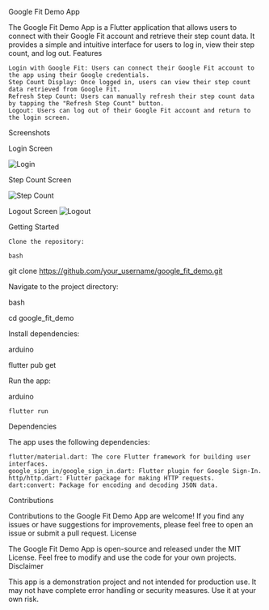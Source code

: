 Google Fit Demo App

The Google Fit Demo App is a Flutter application that allows users to connect with their Google Fit account and retrieve their step count data. It provides a simple and intuitive interface for users to log in, view their step count, and log out.
Features

    Login with Google Fit: Users can connect their Google Fit account to the app using their Google credentials.
    Step Count Display: Once logged in, users can view their step count data retrieved from Google Fit.
    Refresh Step Count: Users can manually refresh their step count data by tapping the "Refresh Step Count" button.
    Logout: Users can log out of their Google Fit account and return to the login screen.

Screenshots

Login Screen
  
  ![Login](screenshots/Screenshot_1686167726.png)

Step Count Screen

   ![Step Count](screenshots/Screenshot_1686168327.png)
   
Logout Screen
   ![Logout](screenshots/Screenshot_1686168333.png)
   
Getting Started

    Clone the repository:

    bash

git clone https://github.com/your_username/google_fit_demo.git

Navigate to the project directory:

bash

cd google_fit_demo

Install dependencies:

arduino

flutter pub get

Run the app:

arduino

    flutter run

Dependencies

The app uses the following dependencies:

    flutter/material.dart: The core Flutter framework for building user interfaces.
    google_sign_in/google_sign_in.dart: Flutter plugin for Google Sign-In.
    http/http.dart: Flutter package for making HTTP requests.
    dart:convert: Package for encoding and decoding JSON data.

Contributions

Contributions to the Google Fit Demo App are welcome! If you find any issues or have suggestions for improvements, please feel free to open an issue or submit a pull request.
License

The Google Fit Demo App is open-source and released under the MIT License. Feel free to modify and use the code for your own projects.
Disclaimer

This app is a demonstration project and not intended for production use. It may not have complete error handling or security measures. Use it at your own risk.